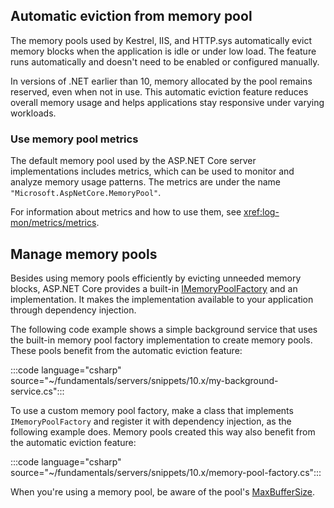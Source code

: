 ## Automatic eviction from memory pool

The memory pools used by Kestrel, IIS, and HTTP.sys automatically evict memory blocks when the application is idle or under low load. The feature runs automatically and doesn't need to be enabled or configured manually.

In versions of .NET earlier than 10, memory allocated by the pool remains reserved, even when not in use. This automatic eviction feature reduces overall memory usage and helps applications stay responsive under varying workloads.

### Use memory pool metrics

The default memory pool used by the ASP.NET Core server implementations includes metrics, which can be used to monitor and analyze memory usage patterns. The metrics are under the name `"Microsoft.AspNetCore.MemoryPool"`.

For information about metrics and how to use them, see <xref:log-mon/metrics/metrics>.

## Manage memory pools

Besides using memory pools efficiently by evicting unneeded memory blocks, ASP.NET Core provides a built-in [IMemoryPoolFactory](https://source.dot.net/#Microsoft.AspNetCore.Connections.Abstractions/IMemoryPoolFactory.cs) and an implementation. It makes the implementation available to your application through dependency injection.

The following code example shows a simple background service that uses the built-in memory pool factory implementation to create memory pools. These pools benefit from the automatic eviction feature:

:::code language="csharp" source="~/fundamentals/servers/snippets/10.x/my-background-service.cs":::

To use a custom memory pool factory, make a class that implements `IMemoryPoolFactory` and register it with dependency injection, as the following example does. Memory pools created this way also benefit from the automatic eviction feature:

:::code language="csharp" source="~/fundamentals/servers/snippets/10.x/memory-pool-factory.cs":::

When you're using a memory pool, be aware of the pool's [MaxBufferSize](https://github.com/dotnet/api/system.buffers.memorypool-1.maxbuffersize?view=net-9.0#system-buffers-memorypool-1-maxbuffersize).
